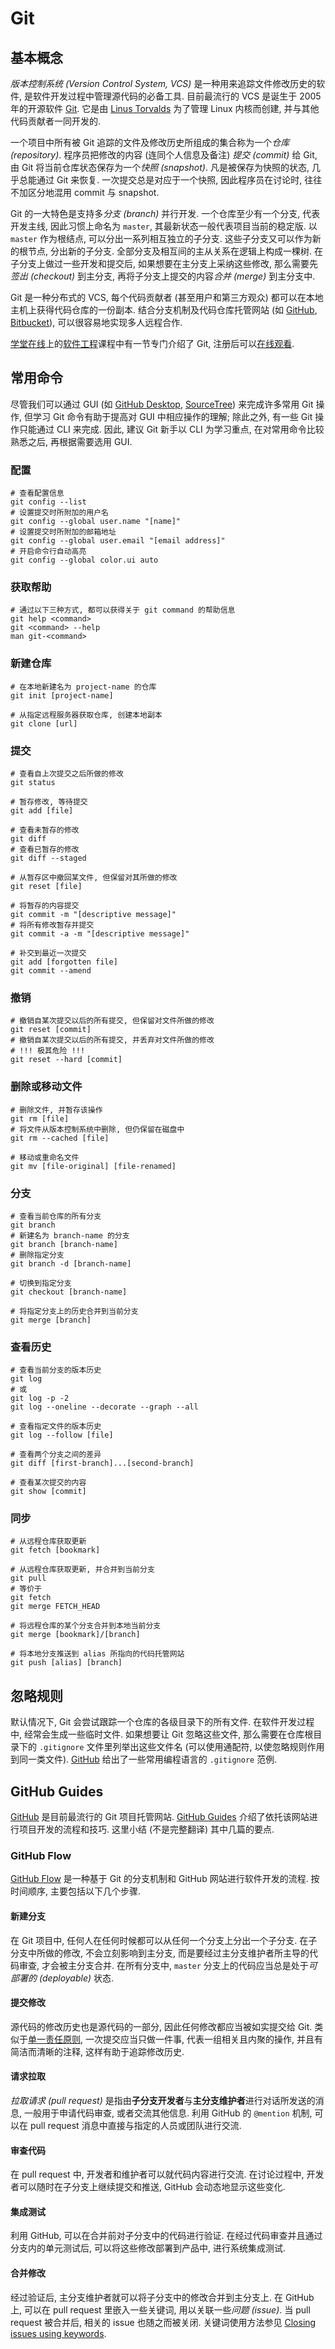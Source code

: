 # Git

## 基本概念

*版本控制系统 (Version Control System, VCS)* 是一种用来追踪文件修改历史的软件, 是软件开发过程中管理源代码的必备工具. 目前最流行的 VCS 是诞生于 2005 年的开源软件 [Git](https://git-scm.com/). 它是由 [Linus Torvalds](https://en.wikipedia.org/wiki/Linus_Torvalds) 为了管理 Linux 内核而创建, 并与其他代码贡献者一同开发的.

一个项目中所有被 Git 追踪的文件及修改历史所组成的集合称为一个*仓库 (repository)*. 程序员把修改的内容 (连同个人信息及备注) *提交 (commit)* 给 Git, 由 Git 将当前仓库状态保存为一个*快照 (snapshot)*. 凡是被保存为快照的状态, 几乎总能通过 Git 来恢复. 一次提交总是对应于一个快照, 因此程序员在讨论时, 往往不加区分地混用 commit 与 snapshot.

Git 的一大特色是支持多*分支 (branch)* 并行开发. 一个仓库至少有一个分支, 代表开发主线, 因此习惯上命名为 `master`, 其最新状态一般代表项目当前的稳定版. 以 `master` 作为根结点, 可以分出一系列相互独立的子分支. 这些子分支又可以作为新的根节点, 分出新的子分支. 全部分支及相互间的主从关系在逻辑上构成一棵树. 在子分支上做过一些开发和提交后, 如果想要在主分支上采纳这些修改, 那么需要先*签出 (checkout)* 到主分支, 再将子分支上提交的内容*合并 (merge)* 到主分支中.

Git 是一种分布式的 VCS, 每个代码贡献者 (甚至用户和第三方观众) 都可以在本地主机上获得代码仓库的一份副本. 结合分支机制及代码仓库托管网站 (如 [GitHub](https://github.com/), [Bitbucket](https://bitbucket.org)), 可以很容易地实现多人远程合作.

[学堂在线](http://www.xuetangx.com/)上的[软件工程](http://www.xuetangx.com/courses/course-v1:TsinghuaX+34100325_X+sp/)课程中有一节专门介绍了 Git, 注册后可以[在线观看](http://www.xuetangx.com/courses/course-v1:TsinghuaX+34100325_X+sp/courseware/e007fce98a8c437b9ce97909117ceba2/35663f6870b24a639231fe00a119b18c/).

## 常用命令

尽管我们可以通过 GUI (如 [GitHub Desktop](https://desktop.github.com), [SourceTree](https://www.sourcetreeapp.com)) 来完成许多常用 Git 操作, 但学习 Git 命令有助于提高对 GUI 中相应操作的理解; 除此之外, 有一些 Git 操作只能通过 CLI 来完成. 因此, 建议 Git 新手以 CLI 为学习重点, 在对常用命令比较熟悉之后, 再根据需要选用 GUI.

### 配置

```shell
# 查看配置信息
git config --list
# 设置提交时所附加的用户名
git config --global user.name "[name]"
# 设置提交时所附加的邮箱地址
git config --global user.email "[email address]"
# 开启命令行自动高亮
git config --global color.ui auto
```

### 获取帮助

```shell
# 通过以下三种方式, 都可以获得关于 git command 的帮助信息
git help <command>
git <command> --help
man git-<command>
```

### 新建仓库

```shell
# 在本地新建名为 project-name 的仓库
git init [project-name]
```

```shell
# 从指定远程服务器获取仓库, 创建本地副本
git clone [url]
```

### 提交

```shell
# 查看自上次提交之后所做的修改
git status
```

```shell
# 暂存修改, 等待提交
git add [file]
```

```shell
# 查看未暂存的修改
git diff
# 查看已暂存的修改
git diff --staged
```

```shell
# 从暂存区中撤回某文件, 但保留对其所做的修改
git reset [file]
```

```shell
# 将暂存的内容提交
git commit -m "[descriptive message]"
# 将所有修改暂存并提交
git commit -a -m "[descriptive message]"
```

```shell
# 补交到最近一次提交
git add [forgotten file]
git commit --amend
```

### 撤销

```shell
# 撤销自某次提交以后的所有提交, 但保留对文件所做的修改
git reset [commit]
# 撤销自某次提交以后的所有提交, 并丢弃对文件所做的修改
# !!! 极其危险 !!!
git reset --hard [commit]
```

### 删除或移动文件

```shell
# 删除文件, 并暂存该操作
git rm [file]
# 将文件从版本控制系统中删除, 但仍保留在磁盘中
git rm --cached [file]
```

```shell
# 移动或重命名文件
git mv [file-original] [file-renamed]
```

### 分支

```shell
# 查看当前仓库的所有分支
git branch
# 新建名为 branch-name 的分支
git branch [branch-name]
# 删除指定分支
git branch -d [branch-name]
```

```shell
# 切换到指定分支
git checkout [branch-name]
```

```shell
# 将指定分支上的历史合并到当前分支
git merge [branch]
```

### 查看历史

```shell
# 查看当前分支的版本历史
git log
# 或
git log -p -2
git log --oneline --decorate --graph --all
```

```shell
# 查看指定文件的版本历史
git log --follow [file]
```

```shell
# 查看两个分支之间的差异
git diff [first-branch]...[second-branch]
```

```shell
# 查看某次提交的内容
git show [commit]
```

### 同步

```shell
# 从远程仓库获取更新
git fetch [bookmark]
```

```shell
# 从远程仓库获取更新, 并合并到当前分支
git pull
# 等价于
git fetch
git merge FETCH_HEAD
```

```shell
# 将远程仓库的某个分支合并到本地当前分支
git merge [bookmark]/[branch]
```

```shell
# 将本地分支推送到 alias 所指向的代码托管网站
git push [alias] [branch]
```

## 忽略规则

默认情况下, Git 会尝试跟踪一个仓库的各级目录下的所有文件. 在软件开发过程中, 经常会生成一些临时文件. 如果想要让 Git 忽略这些文件, 那么需要在仓库根目录下的 `.gitignore` 文件里列举出这些文件名 (可以使用通配符, 以使忽略规则作用到同一类文件). [GitHub](https://github.com/github/gitignore) 给出了一些常用编程语言的 `.gitignore` 范例.

## GitHub Guides

[GitHub](https://github.com/) 是目前最流行的 Git 项目托管网站. [GitHub Guides](https://guides.github.com) 介绍了依托该网站进行项目开发的流程和技巧. 这里小结 (不是完整翻译) 其中几篇的要点.

### GitHub Flow

[GitHub Flow](https://guides.github.com/introduction/flow/) 是一种基于 Git 的分支机制和 GitHub 网站进行软件开发的流程. 按时间顺序, 主要包括以下几个步骤.

#### 新建分支

在 Git 项目中, 任何人在任何时候都可以从任何一个分支上分出一个子分支. 在子分支中所做的修改, 不会立刻影响到主分支, 而是要经过主分支维护者所主导的代码审查, 才会被主分支合并. 在所有分支中, `master` 分支上的代码应当总是处于*可部署的 (deployable)* 状态.

#### 提交修改

源代码的修改历史也是源代码的一部分, 因此任何修改都应当被如实提交给 Git. 类似于[单一责任原则](https://en.wikipedia.org/wiki/Single_responsibility_principle), 一次提交应当只做一件事, 代表一组相关且内聚的操作, 并且有简洁而清晰的注释, 这样有助于追踪修改历史.

#### 请求拉取

*拉取请求 (pull request)* 是指由**子分支开发者**与**主分支维护者**进行对话所发送的消息, 一般用于申请代码审查, 或者交流其他信息. 利用 GitHub 的 `@mention` 机制, 可以在 pull request 消息中直接与指定的人员或团队进行交流.

#### 审查代码

在 pull request 中, 开发者和维护者可以就代码内容进行交流. 在讨论过程中, 开发者可以随时在子分支上继续提交和推送, GitHub 会动态地显示这些变化.

#### 集成测试

利用 GitHub, 可以在合并前对子分支中的代码进行验证. 在经过代码审查并且通过分支内的单元测试后, 可以将这些修改部署到产品中, 进行系统集成测试.

#### 合并修改

经过验证后, 主分支维护者就可以将子分支中的修改合并到主分支上. 在 GitHub 上, 可以在 pull request 里嵌入一些关键词, 用以关联一些*问题 (issue)*. 当 pull request 被合并后, 相关的 issue 也随之而被关闭. 关键词使用方法参见 [Closing issues using keywords](https://help.github.com/articles/closing-issues-using-keywords/).

